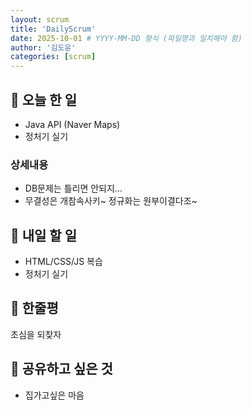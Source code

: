 ```yaml
---
layout: scrum
title: 'DailyScrum'
date: 2025-10-01 # YYYY-MM-DD 형식 (파일명과 일치해야 함)
author: '김도윤'
categories: [scrum]
---
```


## 📝 오늘 한 일

- Java API (Naver Maps)
- 정처기 실기

### 상세내용

- DB문제는 틀리면 안되지...
- 무결성은 개참속사키~ 정규화는 원부이결다조~

## 🎯 내일 할 일

- HTML/CSS/JS 복습
- 정처기 실기

## 💭 한줄평

초심을 되찾자

## 🔗 공유하고 싶은 것

- 집가고싶은 마음
